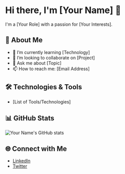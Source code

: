 # Hi there, I'm [Your Name] 👋

I'm a [Your Role] with a passion for [Your Interests]. 

## 🚀 About Me
- 🌱 I’m currently learning [Technology]
- 👯 I’m looking to collaborate on [Project]
- 💬 Ask me about [Topic]
- 📫 How to reach me: [Email Address]

## 🛠️ Technologies & Tools
- [List of Tools/Technologies]

## 📊 GitHub Stats
![Your Name's GitHub stats](https://github-readme-stats.vercel.app/api?username=YourGitHubUsername&show_icons=true&theme=radical)

## 🌐 Connect with Me
- [LinkedIn](https://www.linkedin.com/in/YourLinkedInUsername/)
- [Twitter](https://twitter.com/YourTwitterUsername)
